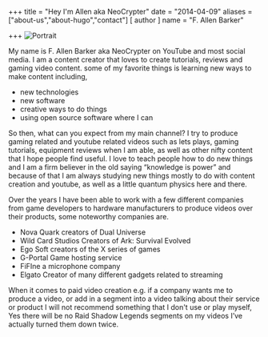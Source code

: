 +++
title = "Hey I'm Allen aka NeoCrypter"
date = "2014-04-09"
aliases = ["about-us","about-hugo","contact"]
[ author ]
  name = "F. Allen Barker"
 
+++
<img src="/images/me1080.png" class="circle" alt="Portrait" style="max-width:250px" />



My name is F. Allen Barker aka NeoCrypter on YouTube and most social media. I am a content creator that loves to create tutorials, reviews and gaming video content. some of my favorite things is learning new ways to make content including,

- new technologies
- new software
- creative ways to do things
- using open source software where I can

So then, what can you expect from my main channel? I try to produce gaming related and youtube related videos such as lets plays, gaming tutorials, equipment reviews when I am able, as well as other nifty content that I hope people find useful. I love to teach people how to do new things and I am a firm believer in the old saying “knowledge is power” and because of that I am always studying new things mostly to do with content creation and youtube, as well as a little quantum physics here and there.

Over the years I have been able to work with a few different companies from game developers to hardware manufacturers to produce videos over their products, some noteworthy companies are.

- Nova Quark creators of Dual Universe
- Wild Card Studios Creators of Ark: Survival Evolved
- Ego Soft creators of the X series of games
- G-Portal Game hosting service
- FiFIne a microphone company
- Elgato Creator of many different gadgets related to streaming

When it comes to paid video creation e.g. if a company wants me to produce a video, or add in a segment into a video talking about their service or product I will not recommend something that I don't use or play myself, Yes there will be no Raid Shadow Legends segments on my videos I’ve actually turned them down twice.
 

